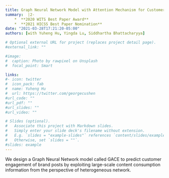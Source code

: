 ```yaml
---
title: Graph Neural Network Model with Attention Mechanism for Customer Engagement Prediction
summary:  |2-
    *  **2020 WITS Best Paper Award**   
    *  **2021 HICSS Best Paper Nomination**
date: "2021-03-28T17:21:20-05:00"
authors: [with Yuheng Hu, Yingda Lu, Siddhartha Bhattacharyya]

# Optional external URL for project (replaces project detail page).
#external_link: ""

#image:
#  caption: Photo by rawpixel on Unsplash
#  focal_point: Smart

links:
#- icon: twitter
#  icon_pack: fab
#  name: Yuheng Hu
#  url: https://twitter.com/georgecushen
#url_code: ""
#url_pdf: ""
#url_slides: ""
#url_video: ""

# Slides (optional).
#   Associate this project with Markdown slides.
#   Simply enter your slide deck's filename without extension.
#   E.g. `slides = "example-slides"` references `content/slides/example-slides.md`.
#   Otherwise, set `slides = ""`.
#slides: example
---
```

We design a Graph Neural Network model called GACE to predict customer engagement of brand posts by exploiting large-scale content consumption information from the perspective of heterogeneous network.
